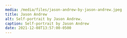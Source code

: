 ```yaml
---
media: /media/files/jason-andrew-by-jason-andrew.jpeg
title: Jason Andrew
alt: Self-portrait by Jason Andrew.
caption: Self-portrait by Jason Andrew
date: 2021-12-08T13:57:00-0500
---
```

